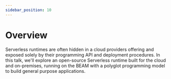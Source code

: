 ```yaml
---
sidebar_position: 10
---
```


# Overview

Serverless runtimes are often hidden in a cloud providers offering and exposed solely by their programming API and
deployment procedures. In this talk, we'll explore an open-source Serverless runtime built for the cloud and
on-premises, running on the BEAM with a polyglot programming model to build general purpose applications.
